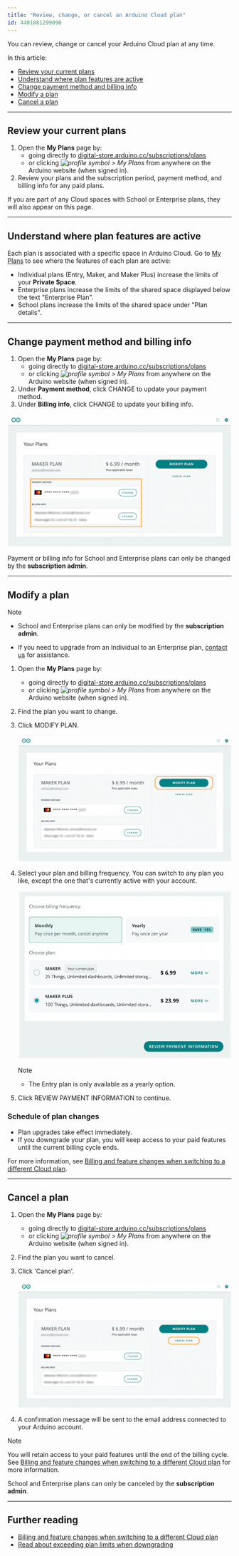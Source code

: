 ```yaml
---
title: "Review, change, or cancel an Arduino Cloud plan"
id: 4401881299090
---
```


You can review, change or cancel your Arduino Cloud plan at any time.

In this article:

* [Review your current plans](#review)
* [Understand where plan features are active](#space-plan-association)
* [Change payment method and billing info](#payment-and-billing)
* [Modify a plan](#switch)
* [Cancel a plan](#cancel)

---

<a id="review"></a>

## Review your current plans

1. Open the **My Plans** page by:
   * going directly to [digital-store.arduino.cc/subscriptions/plans](https://digital-store.arduino.cc/subscriptions/plans)
   * or clicking *![profile symbol](img/symbol_profile.png) > My Plans* from anywhere on the Arduino website (when signed in).
2. Review your plans and the subscription period, payment method, and billing info for any paid plans.

If you are part of any Cloud spaces with School or Enterprise plans, they will also appear on this page.

---

<a id="space-plan-association"></a>

## Understand where plan features are active

Each plan is associated with a specific space in Arduino Cloud. Go to [My Plans](https://digital-store.arduino.cc/subscriptions/plans) to see where the features of each plan are active:

* Individual plans (Entry, Maker, and Maker Plus) increase the limits of your **Private Space**.
* Enterprise plans increase the limits of the shared space displayed below the text "Enterprise Plan".
* School plans increase the limits of the shared space under "Plan details".

---

<a id="payment-and-billing"></a>

## Change payment method and billing info

1. Open the **My Plans** page by:
   * going directly to [digital-store.arduino.cc/subscriptions/plans](https://digital-store.arduino.cc/subscriptions/plans)
   * or clicking *![profile symbol](img/symbol_profile.png) > My Plans* from anywhere on the Arduino website (when signed in).
2. Under **Payment method**, click CHANGE to update your payment method.
3. Under **Billing info**, click CHANGE to update your billing info.

![Maker plan details](img/my-plans-payment-and-billing.png)

Payment or billing info for School and Enterprise plans can only be changed by the **subscription admin**.

---

<a id="switch"></a>

## Modify a plan

> [!NOTE]
>
> * School and Enterprise plans can only be modified by the **subscription admin**.
>
> * If you need to upgrade from an Individual to an Enterprise plan, [contact us](https://www.arduino.cc/en/contact-us/) for assistance.

1. Open the **My Plans** page by:
   * going directly to [digital-store.arduino.cc/subscriptions/plans](https://digital-store.arduino.cc/subscriptions/plans)
   * or clicking *![profile symbol](img/symbol_profile.png) > My Plans* from anywhere on the Arduino website (when signed in).
2. Find the plan you want to change.
3. Click MODIFY PLAN.

   ![Maker plan details](img/my-plans-modify.png)

4. Select your plan and billing frequency. You can switch to any plan you like, except the one that's currently active with your account.

   !["Monthly" and "Maker Plus" options selected in the "Modify plan" page](img/modify-plan.png)

   > [!NOTE]
   >
   > * The Entry plan is only available as a yearly option.

5. Click REVIEW PAYMENT INFORMATION to continue.

### Schedule of plan changes

* Plan upgrades take effect immediately.
* If you downgrade your plan, you will keep access to your paid features until the current billing cycle ends.

For more information, see [Billing and feature changes when switching to a different Cloud plan](https://support.arduino.cc/hc/en-us/articles/4401874211730).

---

<a id="cancel"></a>

## Cancel a plan

1. Open the **My Plans** page by:
   * going directly to [digital-store.arduino.cc/subscriptions/plans](https://digital-store.arduino.cc/subscriptions/plans)
   * or clicking *![profile symbol](img/symbol_profile.png) > My Plans* from anywhere on the Arduino website (when signed in).
2. Find the plan you want to cancel.
3. Click 'Cancel plan'.

   ![Cancelling a Cloud plan.](img/my-plans-cancel.png)

4. A confirmation message will be sent to the email address connected to your Arduino account.

> [!NOTE]
> You will retain access to your paid features until the end of the billing cycle. See [Billing and feature changes when switching to a different Cloud plan](https://support.arduino.cc/hc/en-us/articles/4401874211730) for more information.

School and Enterprise plans can only be canceled by the **subscription admin**.

---

## Further reading

* [Billing and feature changes when switching to a different Cloud plan](https://support.arduino.cc/hc/en-us/articles/4401874211730)
* [Read about exceeding plan limits when downgrading](https://support.arduino.cc/hc/en-us/articles/360019706820)
